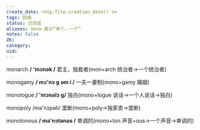 ```yaml
---
create_date: <%tp.file.creation_date() %>
tags: 前缀
status: 已完成 
aliases: mono-表示“单个，一个”
notes: False
ZK: 
category: 
uid: 
---
```


monarch **/ 'mɔnək /** 君主，独裁者(mon+arch 统治者→一个统治者)

monogamy **/ mɔ'nɔ ɡ əm i /** 一夫一妻制(mono+gamy 婚姻) 

monologue **/ 'mɔnəlɔ ɡ/** 独白(mono+logue 说话→一个人说话→独白)

monopoly /mə'nɔpəli/ 垄断(mono+poly→独家卖→垄断) 

monotonous **/ mə'nɔtənəs /** 单调的(mono+ton 声音+ous→一个声音→单调的)